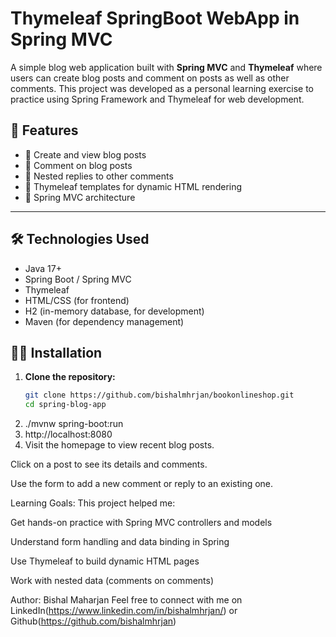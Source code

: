 # Thymeleaf SpringBoot WebApp in Spring MVC

A simple blog web application built with **Spring MVC** and **Thymeleaf** where users can create blog posts and comment on posts as well as other comments. This project was developed as a personal learning exercise to practice using Spring Framework and Thymeleaf for web development.

## 🚀 Features

- 📝 Create and view blog posts
- 💬 Comment on blog posts
- 🔁 Nested replies to other comments
- 📄 Thymeleaf templates for dynamic HTML rendering
- 🧩 Spring MVC architecture

---

## 🛠️ Technologies Used

- Java 17+
- Spring Boot / Spring MVC
- Thymeleaf
- HTML/CSS (for frontend)
- H2 (in-memory database, for development)
- Maven (for dependency management)


## 🧑‍💻 Installation

1. **Clone the repository:**
   ```bash
   git clone https://github.com/bishalmhrjan/bookonlineshop.git
   cd spring-blog-app

2. ./mvnw spring-boot:run
3.  http://localhost:8080
4. Visit the homepage to view recent blog posts.

Click on a post to see its details and comments.

Use the form to add a new comment or reply to an existing one.


Learning Goals:
This project helped me:

Get hands-on practice with Spring MVC controllers and models

Understand form handling and data binding in Spring

Use Thymeleaf to build dynamic HTML pages

Work with nested data (comments on comments)


Author:
Bishal Maharjan
Feel free to connect with me on LinkedIn(https://www.linkedin.com/in/bishalmhrjan/) or Github(https://github.com/bishalmhrjan)
